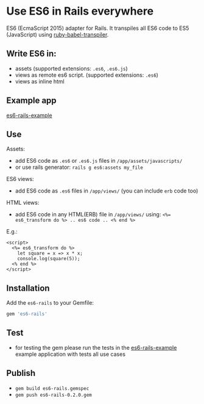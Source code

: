 # Use ES6 in Rails everywhere
ES6 (EcmaScript 2015) adapter for Rails. It transpiles all ES6 code to ES5 (JavaScript) using [ruby-babel-transpiler](https://github.com/babel/ruby-babel-transpiler).

## Write ES6 in:

- assets (supported extensions: `.es6`, `.es6.js`)
- views as remote es6 script. (supported extensions: `.es6`)
- views as inline html

## Example app

[es6-rails-example](https://github.com/es6-rails/es6-rails-example)

## Use
Assets: 
- add ES6 code as `.es6` or `.es6.js` files in `/app/assets/javascripts/`
- or use rails generator: `rails g es6:assets my_file`

ES6 views:
- add ES6 code as `.es6` files in `/app/views/` (you can include `erb` code too)

HTML views:
- add ES6 code in any HTML(ERB) file in `/app/views/` using: `<%= es6_transform do %> .. es6 code .. <% end %>`

E.g.:
```
<script>
  <%= es6_transform do %>
    let square = x => x * x;
    console.log(square(5));
  <% end %>
</script>
```

## Installation

Add the `es6-rails` to your Gemfile:

~~~ruby
gem 'es6-rails'
~~~

## Test

- for testing the gem please run the tests in the [es6-rails-example](https://github.com/es6-rails/es6-rails-example) example application with tests all use cases

## Publish

- `gem build es6-rails.gemspec`
- `gem push es6-rails-0.2.0.gem`

